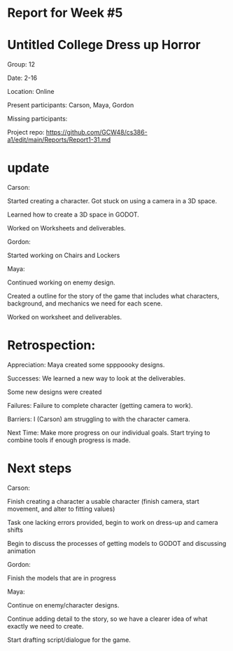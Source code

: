 # Report for Week #5

# Untitled College Dress up Horror 

Group: 12

Date: 2-16

Location: Online

Present participants: Carson, Maya, Gordon

Missing participants: 

Project repo: https://github.com/GCW48/cs386-a1/edit/main/Reports/Report1-31.md

# update 

Carson:

Started creating a character. Got stuck on using a camera in a 3D space. 

Learned how to create a 3D space in GODOT. 

Worked on Worksheets and deliverables. 





Gordon:

Started working on Chairs and Lockers


Maya: 

Continued working on enemy design.

Created a outline for the story of the game that includes what characters, background, and mechanics we need for each scene.

Worked on worksheet and deliverables.


# Retrospection:


Appreciation: Maya created some spppoooky designs. 

Successes: We learned a new way to look at the deliverables.

Some new designs were created

Failures: Failure to complete character (getting camera to work). 

Barriers: I (Carson) am struggling to with the character camera. 

Next Time: Make more progress on our individual goals. Start trying to combine tools if enough progress is made. 

# Next steps 


Carson: 

Finish creating a character a usable character (finish camera, start movement, and alter to fitting values)

Task one lacking errors provided, begin to work on dress-up and camera shifts

Begin to discuss the processes of getting models to GODOT and discussing animation 

Gordon:

Finish the models that are in progress

Maya:

Continue on enemy/character designs.

Continue adding detail to the story, so we have a clearer idea of what exactly we need to create. 

Start drafting script/dialogue for the game.
